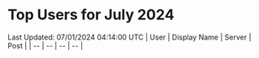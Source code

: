 # Top Users for July 2024
Last Updated: 07/01/2024 04:14:00 UTC
| User | Display Name | Server | Post |
| -- | -- | -- | -- |
